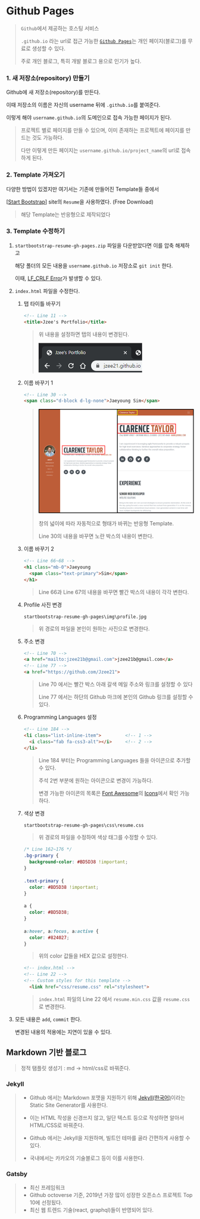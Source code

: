 # Github Pages

> `Github`에서 제공하는 호스팅 서비스
>
> `.github.io` 라는 url로 접근 가능한 [`Github Pages`](https://pages.github.com/)는 개인 페이지(블로그)를 무료로 생성할 수 있다.
>
> 주로 개인 블로그, 특히 개발 블로그 용으로 인기가 높다.

 

### 1. 새 저장소(repository) 만들기

Github에 새 저장소(repository)를 만든다. 

이때 저장소의 이름은 자신의 username 뒤에 `.github.io`를 붙여준다.

이렇게 해야 `username.github.io`의 도메인으로 접속 가능한 페이지가 된다.

> 프로젝트 별로 페이지를 만들 수 있으며, 이미 존재하는 프로젝트에 페이지를 만드는 것도 가능하다.
>
> 다만 이렇게 만든 페이지는 `username.github.io/project_name`의 url로 접속하게 된다.

 

### 2. Template 가져오기

다양한 방법이 있겠지만 여기서는 기존에 만들어진 Template들 중에서

[[Start Bootstrap](https://startbootstrap.com/)] site의 `Resume`을 사용하였다. (Free Download)

> 해당 Template는 반응형으로 제작되었다

 

### 3. Template 수정하기

1. `startbootstrap-resume-gh-pages.zip` 파일을 다운받았다면 이를 압축 해제하고

   해당 폴더의 모든 내용을 `username.github.io` 저장소로 `git init` 한다.

   이때, [LF_CRLF Error](./Whitespace_Error.md)가 발생할 수 있다.

    

2. `index.html` 파일을 수정한다.

   1. 탭 타이틀 바꾸기

      ```html
      <!-- Line 11 -->
      <title>Jzee's Portfolio</title>
      ```

      > 위 내용을 설정하면 탭의 내용이 변경된다.
      >
      > ![image-20200105180537640](..\Image\github_io_title.png)

       

   2. 이름 바꾸기 1

      ```html
      <!-- Line 30 -->
      <span class="d-block d-lg-none">Jaeyoung Sim</span>
      ```

      > ![github_io_title2](..\Image\github_io_title2.png)
      >
      > 창의 넓이에 따라 자동적으로 형태가 바뀌는 반응형 Template.
      >
      > Line 30의 내용을 바꾸면 노란 박스의 내용이 변한다.

       

   3. 이름 바꾸기 2

      ```html
      <!-- Line 66~68 -->
      <h1 class="mb-0">Jaeyoung
      	<span class="text-primary">Sim</span>
      </h1>
      ```

      > Line 66과 Line 67의 내용을 바꾸면 빨간 박스의 내용이 각각 변한다.

       

   4. Profile 사진 변경

      ```
      startbootstrap-resume-gh-pages\img\profile.jpg
      ```

      > 위 경로의 파일을 본인이 원하는 사진으로 변경한다.

       

   5. 주소 변경

      ```html
      <!-- Line 70 -->
      <a href="mailto:jzee21b@gmail.com">jzee21b@gmail.com</a>
      <!-- Line 77 -->
      <a href="https://github.com/Jzee21">
      ```

      > Line 70 에서는 빨간 박스 아래 갈색 메일 주소와 링크를 설정할 수 있다
      >
      > Line 77 에서는 하단의 Github 마크에 본인의 Github 링크를 설정할 수 있다.

       

   6. Programming Languages 설정

      ```html
      <!-- Line 184 -->
      <li class="list-inline-item">			<!-- 1 -->
      	<i class="fab fa-css3-alt"></i>		<!-- 2 -->
      </li>
      ```

      > Line 184 부터는 Programming Languages 들을 아이콘으로 추가할 수 있다.
      >
      > 주석 2번 부분에 원하는 아이콘으로 변경이 가능하다.
      >
      > 변경 가능한 아이콘의 목록은 [Font Awesome](https://fontawesome.com/)의 [Icons](https://fontawesome.com/icons?d=gallery)에서 확인 가능하다.

       

   7. 색상 변경

      ```html
      startbootstrap-resume-gh-pages\css\resume.css
      ```

      > 위 경로의 파일을 수정하여 색상 태그를 수정할 수 있다.

      ```css
      /* Line 162~176 */
      .bg-primary {
        background-color: #BD5D38 !important;
      }
      
      .text-primary {
        color: #BD5D38 !important;
      }
      
      a {
        color: #BD5D38;
      }
      
      a:hover, a:focus, a:active {
        color: #824027;
      }
      ```

      > 위의 color 값들을 HEX 값으로 설정한다.

       

      ```html
      <!-- index.html -->
      <!-- Line 22 -->
      <!-- Custom styles for this template -->
        <link href="css/resume.css" rel="stylesheet">
      ```

      > `index.html` 파일의 Line 22 에서 `resume.min.css` 값을 `resume.css`로 변경한다.

       

3. 모든 내용은 `add`, `commit` 한다.

   변경된 내용의 적용에는 지연이 있을 수 있다.

 

 

## Markdown 기반 블로그

> 정적 탬플릿 생성기 : md ->  html/css로 바꿔준다.

 

### Jekyll

> - Github 에서는 Markdown 포맷을 지원하기 위해 [Jekyll(한국어)](https://jekyllrb-ko.github.io/)이라는 Static Site Generator를 사용한다.
>
> - 이는 HTML 작성을 신경쓰지 않고, 일단 텍스트 등으로 작성하면 알아서 HTML/CSS로 바꿔준다.
> - Github 에서는 Jekyll을 지원하며, 빌트인 테마를 골라 간편하게 사용할 수 있다.
> - 국내에서는 카카오의 기술블로그 등이 이를 사용한다.

 

### Gatsby

> - 최신 프레임워크
> - Github octoverse 기준, 2019년 가장 많이 성장한 오픈소스 프로젝트 Top 10에 선정됬다.
> - 최신 웹 트렌드 기술(react, graphql)들이 반영되어 있다.

